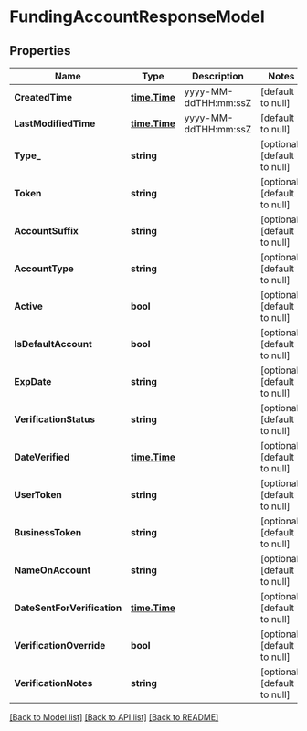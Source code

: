 # FundingAccountResponseModel

## Properties
Name | Type | Description | Notes
------------ | ------------- | ------------- | -------------
**CreatedTime** | [**time.Time**](time.Time.md) | yyyy-MM-ddTHH:mm:ssZ | [default to null]
**LastModifiedTime** | [**time.Time**](time.Time.md) | yyyy-MM-ddTHH:mm:ssZ | [default to null]
**Type_** | **string** |  | [optional] [default to null]
**Token** | **string** |  | [optional] [default to null]
**AccountSuffix** | **string** |  | [optional] [default to null]
**AccountType** | **string** |  | [optional] [default to null]
**Active** | **bool** |  | [optional] [default to null]
**IsDefaultAccount** | **bool** |  | [optional] [default to null]
**ExpDate** | **string** |  | [optional] [default to null]
**VerificationStatus** | **string** |  | [optional] [default to null]
**DateVerified** | [**time.Time**](time.Time.md) |  | [optional] [default to null]
**UserToken** | **string** |  | [optional] [default to null]
**BusinessToken** | **string** |  | [optional] [default to null]
**NameOnAccount** | **string** |  | [optional] [default to null]
**DateSentForVerification** | [**time.Time**](time.Time.md) |  | [optional] [default to null]
**VerificationOverride** | **bool** |  | [optional] [default to null]
**VerificationNotes** | **string** |  | [optional] [default to null]

[[Back to Model list]](../README.md#documentation-for-models) [[Back to API list]](../README.md#documentation-for-api-endpoints) [[Back to README]](../README.md)


